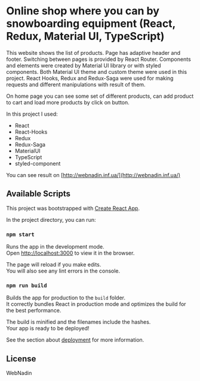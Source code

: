 # Online shop where you can by snowboarding equipment (React, Redux, Material UI, TypeScript)

This website shows the list of products. Page has adaptive header and footer. Switching between pages is provided 
by React Router. Components and elements were created by Material UI library or with styled components. Both 
Material UI theme and custom theme were used in this project. React Hooks, Redux 
and Redux-Saga were used for making requests and different manipulations with result of them.

On home page you can see some set of different products, can add product to cart and load more products by click on 
button.

In this project I used:
- React
- React-Hooks
- Redux
- Redux-Saga
- MaterialUI
- TypeScript
- styled-component


You can see result on [http://webnadin.inf.ua/](http://webnadin.inf.ua/)

## Available Scripts

This project was bootstrapped with [Create React App](https://github.com/facebook/create-react-app).

In the project directory, you can run:

### `npm start`

Runs the app in the development mode.\
Open [http://localhost:3000](http://localhost:3000) to view it in the browser.

The page will reload if you make edits.\
You will also see any lint errors in the console.

### `npm run build`

Builds the app for production to the `build` folder.\
It correctly bundles React in production mode and optimizes the build for the best performance.

The build is minified and the filenames include the hashes.\
Your app is ready to be deployed!

See the section about [deployment](https://facebook.github.io/create-react-app/docs/deployment) for more information.

License
----

WebNadin
